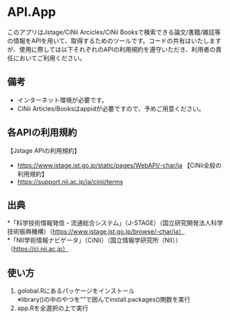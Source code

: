 # API.App
このアプリはJstage/CiNii Arcicles/CiNii Booksで検索できる論文/書籍/雑誌等の情報をAPIを用いて、取得するためのツールです。コードの共有はいたしますが、使用に際しては以下それぞれのAPIの利用規約を遵守いただき、利用者の責任においてご利用ください。

## 備考
* インターネット環境が必要です。
* CiNii Articles/Booksはappidが必要ですので、予めご用意ください。

## 各APIの利用規約
【Jstage APIの利用規約】  
* https://www.jstage.jst.go.jp/static/pages/WebAPI/-char/ja
【CiNii全般の利用規約】  
* https://support.nii.ac.jp/ja/cinii/terms

## 出典
*「科学技術情報発信・流通総合システム」（J-STAGE）（国立研究開発法人科学技術振興機構）（https://www.jstage.jst.go.jp/browse/-char/ja）  
*「NII学術情報ナビゲータ」（CiNIi）（国立情報学研究所（NII））（https://ci.nii.ac.jp）

## 使い方
1. golobal.Rにあるパッケージをインストール<br>
※library()の中のやつを""で囲んでinstall.packages()関数を実行
2. app.Rを全選択の上で実行
